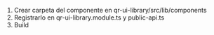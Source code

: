 1. Crear carpeta del componente en qr-ui-library/src/lib/components
2. Registrarlo en qr-ui-library.module.ts y public-api.ts
3. Build

